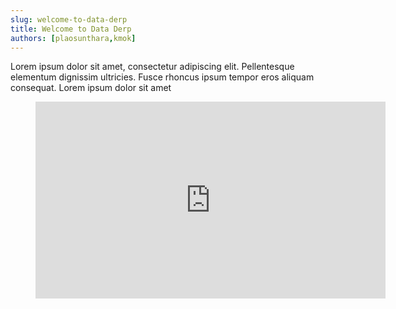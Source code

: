 ```yaml
---
slug: welcome-to-data-derp
title: Welcome to Data Derp
authors: [plaosunthara,kmok]
---
```


Lorem ipsum dolor sit amet, consectetur adipiscing elit. Pellentesque elementum dignissim ultricies. Fusce rhoncus ipsum tempor eros aliquam consequat. Lorem ipsum dolor sit amet

<figure class="video-container">
    <iframe width="560" height="315" src="https://www.youtube.com/embed/6iFbuIpe68k" title="YouTube video player" frameborder="0" allow="accelerometer; autoplay; clipboard-write; encrypted-media; gyroscope; picture-in-picture" allowfullscreen width="100%"></iframe>
</figure>